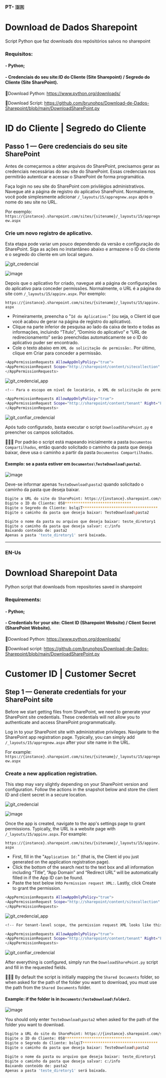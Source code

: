 ### PT- 🇧🇷
# Download de Dados Sharepoint
Script Python que faz downloads dos repósitórios salvos no sharepoint

### Requisitos:
#### - Python;
#### - Credenciais do seu site:ID do Cliente (Site Sharepoint) / Segredo do Cliente (Site SharePoint).

🔗Download Python: https://www.python.org/downloads/

🔗Download Script: https://github.com/brunohps/Download-de-Dados-Sharepoint/blob/main/DownloadSharePoint.py

# ID do Cliente | Segredo do Cliente

## Passo 1 — Gere credenciais do seu site SharePoint

Antes de começarmos a obter arquivos do SharePoint, precisamos gerar as credenciais necessárias do seu site do SharePoint. Essas credenciais nos permitirão autenticar e acessar o SharePoint de forma programática.

Faça login no seu site do SharePoint com privilégios administrativos.
Navegue até a página de registro do aplicativo SharePoint. Normalmente, você pode simplesmente adicionar `/_layouts/15/appregnew.aspx`  após o nome do seu site no URL.

Por exemplo: 
`https://{instance}.sharepoint.com/sites/{sitename}/_layouts/15/appregnew.aspx`

### Crie um novo registro de aplicativo.
Esta etapa pode variar um pouco dependendo da versão e configuração do SharePoint. Siga as ações no instantâneo abaixo e armazene o ID do cliente e o segredo do cliente em um local seguro.

![git_credencial](https://github.com/brunohps/Download-de-Dados-Sharepoint/assets/52177106/2e7be3d1-a083-483e-a3b2-f85ba964d8e7)

![image](https://github.com/brunohps/Download-de-Dados-Sharepoint/assets/52177106/cc8055c2-4a12-4a0e-b26a-566cc999aa94)

Depois que o aplicativo for criado, navegue até a página de configurações do aplicativo para conceder permissões. Normalmente, o URL é a página do site com `/_layouts/15/appinv.aspx`.
Por exemplo: 

`https://{instance}.sharepoint.com/sites/{sitename}/_layouts/15/appinv.aspx`

- Primeiramente, preencha o "`Id do Aplicativo:`" (ou seja, o Client id que você acabou de gerar na página de registro do aplicativo).
- Clique na parte inferior de pesquisa ao lado da caixa de texto e todas as informações, incluindo “Título”, “Domínio do aplicativo” e “URL de redirecionamento” serão preenchidas automaticamente se o ID do aplicativo puder ser encontrado.
- Cole o texto abaixo em `XML de solicitação de permissão:`. Por último, clique em Criar para conceder a permissão.

```bash
<AppPermissionRequests AllowAppOnlyPolicy="true">
<AppPermissionRequest Scope="http://sharepoint/content/sitecollection" Right="FullControl"/>
</AppPermissionRequests>
```
![git_credencial_app](https://github.com/brunohps/Download-de-Dados-Sharepoint/assets/52177106/315a28f4-7fcd-4bf6-9fd1-90efe7e07c3f)

```bash
<!-- Para o escopo em nível de locatário, o XML de solicitação de permissão tem a seguinte aparência: --> 

<AppPermissionRequests AllowAppOnlyPolicy="true">
<AppPermissionRequest Scope="http://sharepoint/content/tenant" Right="FullControl"/>
</AppPermissionRequests>
```
![git_confiar_credencial](https://github.com/brunohps/Download-de-Dados-Sharepoint/assets/52177106/b7a718e6-405e-42f6-b7a3-41987889fe00)

Após tudo configurado, basta executar o script `DownloadSharePoint.py`  e preencher os campos solicitados.

🚨🚨🚨 Por padrão o script está mapeando inicialmente a pasta `Documentos Compartilhados`, então quando solicitado o caminho da pasta que deseja baixar, deve usa o caminho a partir da pasta `Documentos Compartilhados`.

#### Exemplo: se a pasta estiver em `Documentos\TesteDownload\pasta2`. 
![image](https://github.com/brunohps/Download-de-Dados-Sharepoint/assets/52177106/46019105-b1dd-4d9f-ac36-83e189a4d760)

Deve-se informar apenas `TesteDownload\pasta2` quando solicitado o caminho da pasta que deseja baixar.

```bash
Digite a URL do site do SharePoint: https://{instance}.sharepoint.com/sites/{sitename}
Digite o ID do Cliente: 058******************************
Digite o Segredo do Cliente: bslqiT**********************************
Digite o caminho da pasta que deseja baixar: TesteDownload\pasta2

Digite o nome da pasta ou arquivo que deseja baixar: teste_diretory1
Digite o caminho da pasta que deseja salvar: c:/info
Baixando conteúdo de: pasta2
Apenas a pasta 'teste_diretory1' será baixada.
```

__________________________________________________________________________________________________________
### EN-Us
# Download Sharepoint Data
Python script that downloads from repositories saved in sharepoint

### Requirements:
#### - Python;
#### - Credentials for your site: Client ID (Sharepoint Website) / Client Secret (SharePoint Website).

🔗Download Python: https://www.python.org/downloads/

🔗Download script: https://github.com/brunohps/Download-de-Dados-Sharepoint/blob/main/DownloadSharePoint.py

# Customer ID | Customer Secret

## Step 1 — Generate credentials for your SharePoint site

Before we start getting files from SharePoint, we need to generate your SharePoint site credentials. These credentials will not allow you to authenticate and access SharePoint programmatically.

Log in to your SharePoint site with administrative privileges.
Navigate to the SharePoint app registration page. Typically, you can simply add `/_layouts/15/appregnew.aspx` after your site name in the URL.

For example:
`https://{instance}.sharepoint.com/sites/{sitename}/_layouts/15/appregnew.aspx`

### Create a new application registration.
This step may vary slightly depending on your SharePoint version and configuration. Follow the actions in the snapshot below and store the client ID and client secret in a secure location.

![git_credencial](https://github.com/brunohps/Download-de-Dados-Sharepoint/assets/52177106/2e7be3d1-a083-483e-a3b2-f85ba964d8e7)

![image](https://github.com/brunohps/Download-de-Dados-Sharepoint/assets/52177106/cc8055c2-4a12-4a0e-b26a-566cc999aa94)

Once the app is created, navigate to the app's settings page to grant permissions. Typically, the URL is a website page with `/_layouts/15/appinv.aspx`.
For example:

`https://{instance}.sharepoint.com/sites/{sitename}/_layouts/15/appinv.aspx`

- First, fill in the "`Application Id:`" (that is, the Client id you just generated on the application registration page).
- Click the bottom of the search next to the text box and all information including “Title”, “App Domain” and “Redirect URL” will be automatically filled in if the App ID can be found.
- Paste the text below into `Permission request XML:`. Lastly, click Create to grant the permission.

```bash
<AppPermissionRequests AllowAppOnlyPolicy="true">
<AppPermissionRequest Scope="http://sharepoint/content/sitecollection" Right="FullControl"/>
</AppPermissionRequests>
```
![git_credencial_app](https://github.com/brunohps/Download-de-Dados-Sharepoint/assets/52177106/315a28f4-7fcd-4bf6-9fd1-90efe7e07c3f)

```bash
<!-- For tenant-level scope, the permission request XML looks like this: -->

<AppPermissionRequests AllowAppOnlyPolicy="true">
<AppPermissionRequest Scope="http://sharepoint/content/tenant" Right="FullControl"/>
</AppPermissionRequests>
```
![git_confiar_credencial](https://github.com/brunohps/Download-de-Dados-Sharepoint/assets/52177106/b7a718e6-405e-42f6-b7a3-41987889fe00)

After everything is configured, simply run the `DownloadSharePoint.py` script and fill in the requested fields.

🚨🚨🚨 By default the script is initially mapping the `Shared Documents` folder, so when asked for the path of the folder you want to download, you must use the path from the `Shared Documents` folder.

#### Example: if the folder is in `Documents\TesteDownload\folder2`.
![image](https://github.com/brunohps/Download-de-Dados-Sharepoint/assets/52177106/46019105-b1dd-4d9f-ac36-83e189a4d760)

You should only enter `TesteDownload\pasta2` when asked for the path of the folder you want to download.

```bash
Digite a URL do site do SharePoint: https://{instance}.sharepoint.com/sites/{sitename}
Digite o ID do Cliente: 058******************************
Digite o Segredo do Cliente: bslqiT**********************************
Digite o caminho da pasta que deseja baixar: TesteDownload\pasta2

Digite o nome da pasta ou arquivo que deseja baixar: teste_diretory1
Digite o caminho da pasta que deseja salvar: c:/info
Baixando conteúdo de: pasta2
Apenas a pasta 'teste_diretory1' será baixada.
```

